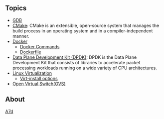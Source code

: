 ## Topics
- [GDB](GDB/README.md)
- [CMake](CMake/README.md): CMake is an extensible, open-source system that manages the build process in an operating system and in a compiler-independent manner.
- [Docker](docker/README.md)
	- [Docker Commands](docker/commands.md)
	- [Dockerfile](docker/Dockerfile.md)
- [Data Plane Development Kit (DPDK)](dpdk-20.11.3/README.md): DPDK is the Data Plane Development Kit that consists of libraries to accelerate packet processing workloads running on a wide variety of CPU architectures.
- [Linux Virtualization](vm/README.md)
	- [Virt-install options](vm/virt-install)
- [Open Virtual Switch(OVS)](OVS/README.md)


## About
[A7d](https://github.com/abhiroopdatta7)